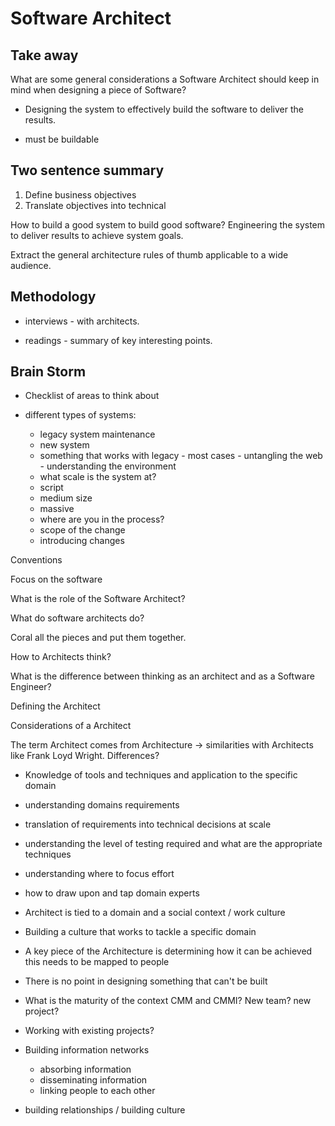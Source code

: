 # Software Architect

## Take away

What are some general considerations a Software Architect should keep in mind when designing a piece of Software?

* Designing the system to effectively build the software to deliver the results.

* must be buildable

## Two sentence summary

1. Define business objectives
1. Translate objectives into technical

How to build a good system to build good software? Engineering the system to deliver results to achieve system goals.

Extract the general architecture rules of thumb applicable to a wide audience.

## Methodology

* interviews - with architects.

* readings - summary of key interesting points.

## Brain Storm

* Checklist of areas to think about

* different types of systems:
    * legacy system maintenance
    * new system
    * something that works with legacy - most cases - untangling the web - understanding the environment
    * what scale is the system at?
    * script
    * medium size
    * massive
    * where are you in the process?
    * scope of the change
    * introducing changes



Conventions

Focus on the software

What is the role of the Software Architect?

What do software architects do?

Coral all the pieces and put them together.

How to Architects think?

What is the difference between thinking as an architect and as a Software Engineer?

Defining the Architect

Considerations of a Architect

The term Architect comes from Architecture -> similarities with Architects like Frank Loyd Wright. Differences?

* Knowledge of tools and techniques and application to the specific domain

* understanding domains requirements

* translation of requirements into technical decisions at scale

* understanding the level of testing required and what are the appropriate techniques

* understanding where to focus effort

* how to draw upon and tap domain experts

* Architect is tied to a domain and a social context / work culture

* Building a culture that works to tackle a specific domain

* A key piece of the Architecture is determining how it can be achieved this needs to be mapped to people

* There is no point in designing something that can't be built

* What is the maturity of the context CMM and CMMI? New team? new project?

* Working with existing projects?

* Building information networks

    * absorbing information
    * disseminating information
    * linking people to each other

* building relationships / building culture

